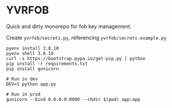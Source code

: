 # YVRFOB

Quick and dirty monorepo for fob key management.

Create `yvrfob/secrets.py`, referencing `yvrfob/secrets.example.py`

```
pyenv install 3.8.10
pyenv shell 3.8.10
curl -s https://bootstrap.pypa.io/get-pip.py | python
pip install -r requirements.txt
pip install gunicorn

# Run in dev
DEV=1 python app.py

# Run in prod
gunicorn --bind 0.0.0.0:8080 --chdir $(pwd) app:app
```